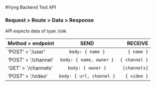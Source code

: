 #Vyng Backend Test API

### Request > Route > Data > Response

API expects data of type `JSON`.


| Method > endpoint | SEND | RECEIVE |
| -------------- |:--------------:| -----:|
| 'POST' > '/user' | `body: { name }` | `{ name }` |
| 'POST' > '/channel' | `body: { name, owner }` | `{ channel }` |
| 'GET' > '/channels' | `body: { owner }` | `[channels]` |
| 'POST' > '/video' | `body: { url, channel }` | `{ video }` |